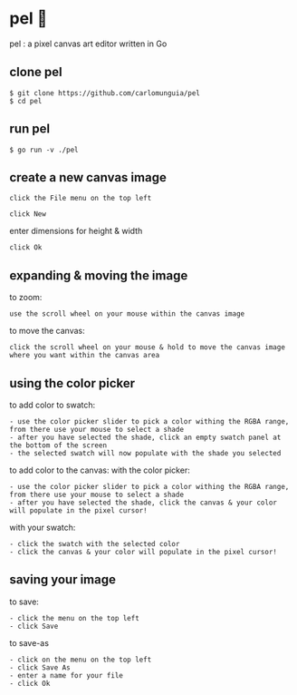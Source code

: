 # pel 🎨
pel : a pixel canvas art editor written in Go

## clone pel
```
$ git clone https://github.com/carlomunguia/pel
$ cd pel
```

## run pel
```
$ go run -v ./pel
```

## create a new canvas image
```
click the File menu on the top left
```
```
click New
```
enter dimensions for height & width
```
click Ok
```

## expanding & moving the image
to zoom:
```
use the scroll wheel on your mouse within the canvas image
```
to move the canvas:
```
click the scroll wheel on your mouse & hold to move the canvas image where you want within the canvas area
```

## using the color picker
to add color to swatch:
```
- use the color picker slider to pick a color withing the RGBA range, from there use your mouse to select a shade
- after you have selected the shade, click an empty swatch panel at the bottom of the screen
- the selected swatch will now populate with the shade you selected
```
to add color to the canvas:
  with the color picker:
```
- use the color picker slider to pick a color withing the RGBA range, from there use your mouse to select a shade
- after you have selected the shade, click the canvas & your color will populate in the pixel cursor!
```
  with your swatch:
```
- click the swatch with the selected color
- click the canvas & your color will populate in the pixel cursor!
```

## saving your image
to save:
```
- click the menu on the top left
- click Save 
```
to save-as
```
- click on the menu on the top left
- click Save As
- enter a name for your file
- click Ok
```
